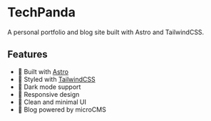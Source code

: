 # TechPanda

A personal portfolio and blog site built with Astro and TailwindCSS.

## Features

- 🚀 Built with [Astro](https://astro.build/)
- 💅 Styled with [TailwindCSS](https://tailwindcss.com/)
- 🌙 Dark mode support
- 📱 Responsive design
- 🎨 Clean and minimal UI
- 📝 Blog powered by microCMS
